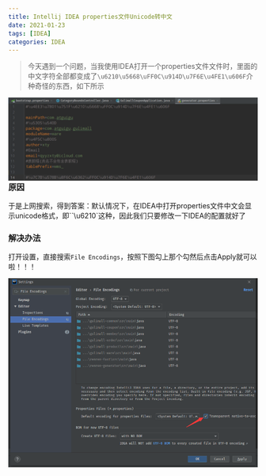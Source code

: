 ```yaml
---
title: Intellij IDEA properties文件Unicode转中文
date: 2021-01-23
tags: [IDEA]
categories: IDEA
---
```


> 今天遇到一个问题，当我使用IDEA打开一个properties文件文件时，里面的中文字符全部都变成了`\u6210\u5668\uFF0C\u914D\u7F6E\u4FE1\u606F`介种奇怪的东西，如下所示

<img src="./pics/idea1.png" align='left' />

### 原因

于是上网搜索，得到答案：默认情况下，在IDEA中打开properties文件中文会显示unicode格式，即``\u6210`这种，因此我们只要修改一下IDEA的配置就好了

### 解决办法

打开设置，直接搜索`File Encodings`，按照下图勾上那个勾然后点击Apply就可以啦！！！

<img src="./pics/idea2.png" align='left' />

